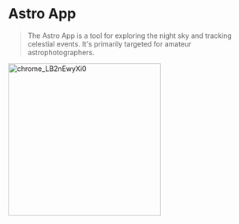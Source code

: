 # Astro App

> The Astro App is a tool for exploring the night sky and tracking celestial events. It's primarily targeted for amateur astrophotographers.

<img width="309" alt="chrome_LB2nEwyXi0" src="https://github.com/sshh12/astro-app/assets/6625384/bbab76eb-7493-4505-8bd2-e87d79ecba53">
